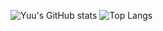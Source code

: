 ![Yuu's GitHub stats](https://github-readme-stats.vercel.app/api?username=yuu6883&count_private=true&show_icons=true&theme=dark)
![Top Langs](https://github-readme-stats.vercel.app/api/top-langs/?username=yuu6883&layout=compact&theme=dark)
